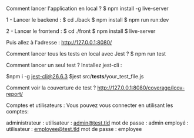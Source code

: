 Comment lancer l'application en local ?
$ npm install -g live-server

1 - Lancer le backend :
$ cd ./back
$ npm install
$ npm run run:dev

2 - Lancer le frontend :
$ cd ./front
$ npm install
$ live-server

Puis allez à l'adresse : http://127.0.0.1:8080/

Comment lancer tous les tests en local avec Jest ?
$ npm run test

Comment lancer un seul test ?
Installez jest-cli :

$npm i -g jest-cli@26.6.3
$jest src/__tests__/your_test_file.js

Comment voir la couverture de test ?
http://127.0.0.1:8080/coverage/lcov-report/

Comptes et utilisateurs :
Vous pouvez vous connecter en utilisant les comptes:

administrateur :
utilisateur : admin@test.tld 
mot de passe : admin
employé :
utilisateur : employee@test.tld
mot de passe : employee
